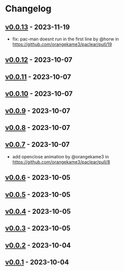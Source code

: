 # Changelog

## [v0.0.13](https://github.com/orangekame3/paclear/compare/v0.0.12...v0.0.13) - 2023-11-19
- fix: pac-man doesnt run in the first line by @horw in https://github.com/orangekame3/paclear/pull/19

## [v0.0.12](https://github.com/orangekame3/paclear/compare/v0.0.11...v0.0.12) - 2023-10-07

## [v0.0.11](https://github.com/orangekame3/paclear/compare/v0.0.10...v0.0.11) - 2023-10-07

## [v0.0.10](https://github.com/orangekame3/paclear/compare/v0.0.9...v0.0.10) - 2023-10-07

## [v0.0.9](https://github.com/orangekame3/paclear/compare/v0.0.8...v0.0.9) - 2023-10-07

## [v0.0.8](https://github.com/orangekame3/paclear/compare/v0.0.7...v0.0.8) - 2023-10-07

## [v0.0.7](https://github.com/orangekame3/paclear/compare/v0.0.6...v0.0.7) - 2023-10-07

- add openclose animation by @orangekame3 in <https://github.com/orangekame3/paclear/pull/8>

## [v0.0.6](https://github.com/orangekame3/paclear/compare/v0.0.5...v0.0.6) - 2023-10-05

## [v0.0.5](https://github.com/orangekame3/paclear/compare/v0.0.4...v0.0.5) - 2023-10-05

## [v0.0.4](https://github.com/orangekame3/paclear/compare/v0.0.3...v0.0.4) - 2023-10-05

## [v0.0.3](https://github.com/orangekame3/paclear/compare/v0.0.2...v0.0.3) - 2023-10-05

## [v0.0.2](https://github.com/orangekame3/paclear/compare/v0.0.1...v0.0.2) - 2023-10-04

## [v0.0.1](https://github.com/orangekame3/paclear/commits/v0.0.1) - 2023-10-04
